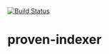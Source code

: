 [![Build Status](https://travis-ci.org/1AmOXsGnfXdbNg3RMTyPCHkn2aT/proven-indexer.svg?branch=master)](https://travis-ci.org/1AmOXsGnfXdbNg3RMTyPCHkn2aT/proven-indexer)

# proven-indexer

